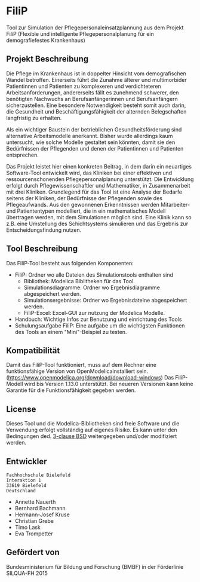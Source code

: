 # FiliP
Tool zur Simulation der Pflegepersonaleinsatzplannung aus dem Projekt FiliP (Flexible und intelligente Pflegepersonalplanung für ein
demografiefestes Krankenhaus)

## Projekt Beschreibung
Die Pflege im Krankenhaus ist in doppelter Hinsicht vom demografischen Wandel betroffen. Einerseits führt die Zunahme älterer und multimorbider Patientinnen und Patienten zu komplexeren und verdichteteren Arbeitsanforderungen, andererseits fällt es zunehmend schwerer, den benötigten Nachwuchs an Berufsanfängerinnen und Berufsanfängern sicherzustellen. Eine besondere Notwendigkeit besteht somit auch darin, die Gesundheit und Beschäftigungsfähigkeit der alternden Belegschaften langfristig zu erhalten.

Als ein wichtiger Baustein der betrieblichen Gesundheitsförderung sind alternative Arbeitsmodelle anerkannt. Bisher wurde allerdings kaum untersucht, wie solche Modelle gestaltet sein könnten, damit sie den Bedürfnissen der Pflegenden und denen der Patientinnen und Patienten entsprechen.

Das Projekt leistet hier einen konkreten Beitrag, in dem darin ein neuartiges Software-Tool entwickelt wird, das Kliniken bei einer effektiven und ressourcenschonenden Pflegepersonalplanung unterstützt. Die Entwicklung erfolgt durch Pflegewissenschaftler und Mathematiker, in Zusammenarbeit mit drei Kliniken. Grundlegend für das Tool ist eine Analyse der Bedarfe seitens der Kliniken, der Bedürfnisse der Pflegenden sowie des Pflegeaufwands. Aus den gewonnenen Erkenntnissen werden Mitarbeiter- und Patiententypen modelliert, die in ein mathematisches Modell übertragen werden, mit dem Simulationen möglich sind. Eine Klinik kann so z.B. eine Umstellung des Schichtsystems simulieren und das Ergebnis zur Entscheidungsfindung nutzen.


## Tool Beschreibung
Das FiliP-Tool besteht aus folgenden Komponenten:

 * FiliP: Ordner wo alle Dateien des Simulationstools enthalten sind
   * Bibliothek: Modelica Biblitheken für das Tool.
   * Simulationsdiagramme: Ordner wo Ergebnisdiagramme abgespeichert werden.
   * Simulationsergebnisse: Ordner wo Ergebnisdateine abgespeichert werden.
   * FiliP-Excel: Excel-GUI zur nutzung der Modelica Modelle.
 * Handbuch: Wichtige Infos zur Benutzung und einrichtung des Tools
 * Schulungsaufgabe FiliP: Eine aufgabe um die wichtigsten Funktionen des Tools an einem "Mini"-Beispiel zu testen.


## Kompatibilität
Damit das FiliP-Tool funktioniert, muss auf dem Rechner eine funktionsfähige Version von OpenModelicainstalliert sein. (https://www.openmodelica.org/download/download-windows) Das FiliP-Modell wird bis Version 1.13.0 unterstützt. Bei neueren Versionen kann keine Garantie für die Funktionsfähigkeit gegeben werden.

## License
Dieses Tool und die Modelica-Bibliotheken sind freie Software und die Verwendung erfolgt vollständig auf eigenes Risiko.
Es kann unter den Bedingungen ded. [3-clause BSD](https://www.modelica.org/licenses/modelica-3-clause-bsd) weitergegeben und/oder modifiziert werden.

## Entwickler
    Fachhochschule Bielefeld
    Interaktion 1
    33619 Bielefeld
    Deutschland
* Annette Nauerth
* Bernhard Bachmann
* Hermann-Josef Kruse
* Christian Grebe
* Timo Lask
* Eva Trompetter

## Gefördert von
Bundesministerium für Bildung und Forschung (BMBF) in der Förderlinie SILQUA-FH 2015


